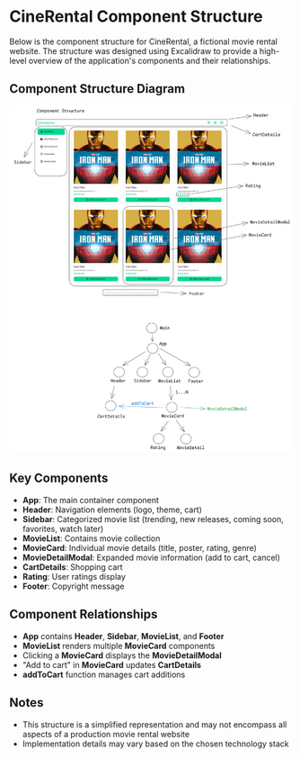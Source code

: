 # CineRental Component Structure

Below is the component structure for CineRental, a fictional movie rental website. The structure was designed using Excalidraw to provide a high-level overview of the application's components and their relationships.

## Component Structure Diagram

![Component Structure Diagram](./public/component-structure.png)

## Key Components

- **App**: The main container component
- **Header**: Navigation elements (logo, theme, cart)
- **Sidebar**: Categorized movie list (trending, new releases, coming soon, favorites, watch later)
- **MovieList**: Contains movie collection
- **MovieCard**: Individual movie details (title, poster, rating, genre)
- **MovieDetailModal**: Expanded movie information (add to cart, cancel)
- **CartDetails**: Shopping cart
- **Rating**: User ratings display
- **Footer**: Copyright message

## Component Relationships

- **App** contains **Header**, **Sidebar**, **MovieList**, and **Footer**
- **MovieList** renders multiple **MovieCard** components
- Clicking a **MovieCard** displays the **MovieDetailModal**
- "Add to cart" in **MovieCard** updates **CartDetails**
- **addToCart** function manages cart additions

## Notes

- This structure is a simplified representation and may not encompass all aspects of a production movie rental website
- Implementation details may vary based on the chosen technology stack
